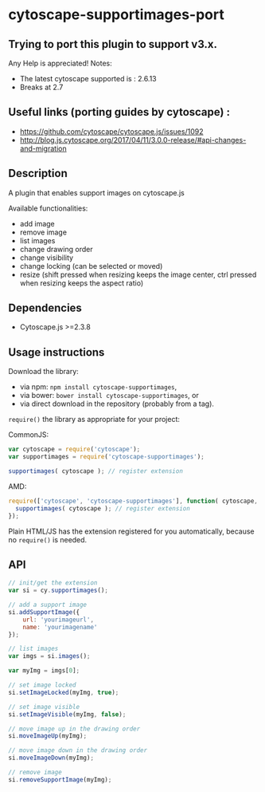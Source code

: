 cytoscape-supportimages-port
================================================================================
## Trying to port this plugin to support v3.x.
Any Help is appreciated!
Notes: 
 * The latest cytoscape supported is : 2.6.13
 * Breaks at 2.7

## Useful links (porting guides by cytoscape) : 
 * https://github.com/cytoscape/cytoscape.js/issues/1092
 * http://blog.js.cytoscape.org/2017/04/11/3.0.0-release/#api-changes-and-migration



## Description

A plugin that enables support images on cytoscape.js

Available functionalities:
 * add image
 * remove image
 * list images
 * change drawing order
 * change visibility
 * change locking (can be selected or moved)
 * resize (shift pressed when resizing keeps the image center, ctrl pressed when resizing keeps the aspect ratio)


## Dependencies

 * Cytoscape.js >=2.3.8

## Usage instructions

Download the library:
 * via npm: `npm install cytoscape-supportimages`,
 * via bower: `bower install cytoscape-supportimages`, or
 * via direct download in the repository (probably from a tag).

`require()` the library as appropriate for your project:

CommonJS:
```js
var cytoscape = require('cytoscape');
var supportimages = require('cytoscape-supportimages');

supportimages( cytoscape ); // register extension
```

AMD:
```js
require(['cytoscape', 'cytoscape-supportimages'], function( cytoscape, supportimages ){
  supportimages( cytoscape ); // register extension
});
```

Plain HTML/JS has the extension registered for you automatically, because no `require()` is needed.


## API



```js
// init/get the extension
var si = cy.supportimages();

// add a support image
si.addSupportImage({
	url: 'yourimageurl',
	name: 'yourimagename'
});

// list images
var imgs = si.images();

var myImg = imgs[0];

// set image locked
si.setImageLocked(myImg, true);

// set image visible
si.setImageVisible(myImg, false);

// move image up in the drawing order
si.moveImageUp(myImg);

// move image down in the drawing order
si.moveImageDown(myImg);

// remove image
si.removeSupportImage(myImg);
```
